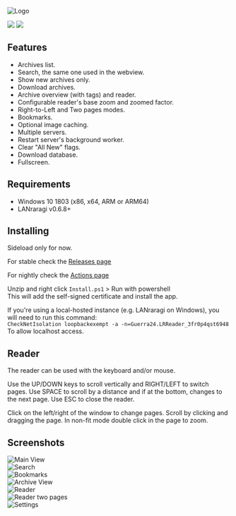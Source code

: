 ![Logo](https://s3.guerra24.net/projects/lrr/logo.png)

[<img src="https://github.com/Guerra24/LRReader/workflows/Continuous%20Delivery/badge.svg">](https://github.com/Guerra24/LRReader/actions?workflow=Continuous+Delivery)
[<img src="https://github.com/Guerra24/LRReader/workflows/Release%20Delivery/badge.svg">](https://github.com/Guerra24/LRReader/actions?workflow=Release+Delivery)

## Features
- Archives list.
- Search, the same one used in the webview.
- Show new archives only.
- Download archives.
- Archive overview (with tags) and reader.
- Configurable reader's base zoom and zoomed factor.
- Right-to-Left and Two pages modes.
- Bookmarks.
- Optional image caching.
- Multiple servers.
- Restart server's background worker.
- Clear "All New" flags.
- Download database.
- Fullscreen.

## Requirements

- Windows 10 1803 (x86, x64, ARM or ARM64)
- LANraragi v0.6.8+

## Installing
Sideload only for now. 

For stable check the [Releases page](https://github.com/Guerra24/LRReader/releases)

For nightly check the [Actions page](https://github.com/Guerra24/LRReader/actions?query=workflow:"Continuous+Delivery")

Unzip and right click `Install.ps1` > Run with powershell<br>
This will add the self-signed certificate and install the app.

If you're using a local-hosted instance (e.g. LANraragi on Windows), you will need to run this command:<br>
`CheckNetIsolation loopbackexempt -a -n=Guerra24.LRReader_3fr0p4qst6948`<br>
To allow localhost access.

## Reader

The reader can be used with the keyboard and/or mouse.

Use the UP/DOWN keys to scroll vertically and RIGHT/LEFT to switch pages.
Use SPACE to scroll by a distance and if at the bottom, changes to the next page.
Use ESC to close the reader.

Click on the left/right of the window to change pages.
Scroll by clicking and dragging the page.
In non-fit mode double click in the page to zoom.

## Screenshots

![Main View](https://s3.guerra24.net/projects/lrr/screenshots/01.png)<br>
![Search](https://s3.guerra24.net/projects/lrr/screenshots/02.png)<br>
![Bookmarks](https://s3.guerra24.net/projects/lrr/screenshots/01_1.png)<br>
![Archive View](https://s3.guerra24.net/projects/lrr/screenshots/03.png)<br>
![Reader](https://s3.guerra24.net/projects/lrr/screenshots/04.png)<br>
![Reader two pages](https://s3.guerra24.net/projects/lrr/screenshots/04_1.png)<br>
![Settings](https://s3.guerra24.net/projects/lrr/screenshots/05.png)<br>
